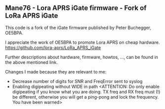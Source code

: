 ## Mane76 - Lora APRS iGate firmware - Fork of LoRa APRS iGate

This code is a fork of the iGate firmware published by Peter Buchegger, OE5BPA.

I appreciate the work of OE5BPA to promote Lora APRS on cheap hardware. https://github.com/lora-aprs/LoRa_APRS_iGate

Further descriptions about hardware, firmware, howtos, ..., can be found in the above mentioned link.

Changes I made because they are relevant to me:

- Decrease number of digits for SNR and FreqError sent to syslog
- Enabling digipeating without WIDE in path <ATTENTION: Do only enable digipeating if you know what you are doing. TX freq and RX freq must (!) be different, otherwise you will get a ping-pong and lock the frequency. You have been warned>

